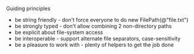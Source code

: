 ﻿Guiding principles

* be string friendly - don't force everyone to do new FilePath(@"file.txt")
* be strongly typed - don't allow combining 2 non-directory paths
* be explicit about file-system access
* be interoperable - support alternate file separators, case-sensitivity
* be a pleasure to work with - plenty of helpers to get the job done
